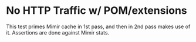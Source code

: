 # No HTTP Traffic w/ POM/extensions

This test primes Mimir cache in 1st pass, and then in 2nd pass makes use of it. 
Assertions are done against Mimir stats.